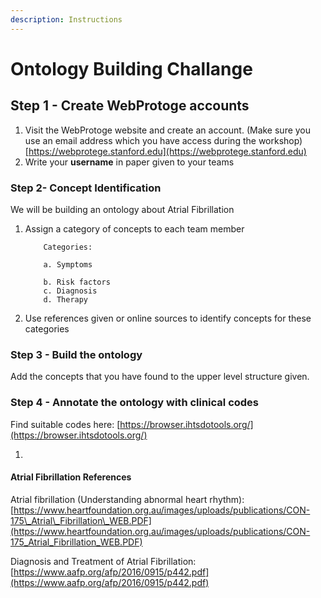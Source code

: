 ```yaml
---
description: Instructions
---
```


# Ontology Building Challange

## Step 1 - Create WebProtoge accounts

1. Visit the WebProtoge website and create an account. \(Make sure you use an email address which you have access during the workshop\)  [https://webprotege.stanford.edu](https://webprotege.stanford.edu)
2. Write your **username** in paper given to your teams  

### Step 2- Concept Identification

We will be building an ontology about Atrial Fibrillation

1. Assign a category of concepts to each team member

           Categories:

           a. Symptoms

           b. Risk factors  
           c. Diagnosis  
           d. Therapy

2. Use references given or online sources to identify concepts for these categories

### Step 3 - Build the ontology

Add the concepts that you have found to the upper level structure given.

### Step 4 - Annotate the ontology with clinical codes

Find suitable codes here: [https://browser.ihtsdotools.org/](https://browser.ihtsdotools.org/) 





   



1. 
#### Atrial Fibrillation References

Atrial fibrillation \(Understanding abnormal heart rhythm\): [https://www.heartfoundation.org.au/images/uploads/publications/CON-175\_Atrial\_Fibrillation\_WEB.PDF](https://www.heartfoundation.org.au/images/uploads/publications/CON-175_Atrial_Fibrillation_WEB.PDF) 

Diagnosis and Treatment of Atrial Fibrillation: [https://www.aafp.org/afp/2016/0915/p442.pdf](https://www.aafp.org/afp/2016/0915/p442.pdf) 

